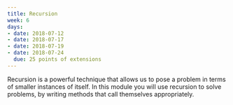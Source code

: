 ```yaml
---
title: Recursion
week: 6
days:
- date: 2018-07-12
- date: 2018-07-17
- date: 2018-07-19
- date: 2018-07-24
  due: 25 points of extensions 
---
```


Recursion is a powerful technique that allows us to pose a problem in terms of smaller instances of itself. In this module you will use recursion to solve problems, by writing methods that call themselves appropriately.